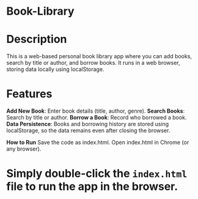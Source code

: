 # Book-Library

# Description
This is a web-based personal book library app where you can add books, search by title or author, and borrow books. It runs in a web browser, storing data locally using localStorage.

# Features
**Add New Book**: Enter book details (title, author, genre).
**Search Books**: Search by title or author.
**Borrow a Book**: Record who borrowed a book.
**Data Persistence**: Books and borrowing history are stored using localStorage, so the data remains even after closing the browser.


**How to Run**
Save the code as index.html.
Open index.html in Chrome (or any browser).
# Simply double-click the `index.html` file to run the app in the browser.
